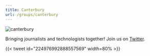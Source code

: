 ```yaml
---
title: Canterbury
url: /groups/canterbury
---
```


![canterbury](https://a.cdn-hotels.com/gdcs/production132/d1495/1b3743a9-5890-4d5c-a087-bc814dc5014f.jpg)

Bringing journalists and technologists together! Join us on [Twitter](https://twitter.com/hackshackersctb).

{{< tweet id="224976992888557569" width=80% >}}
